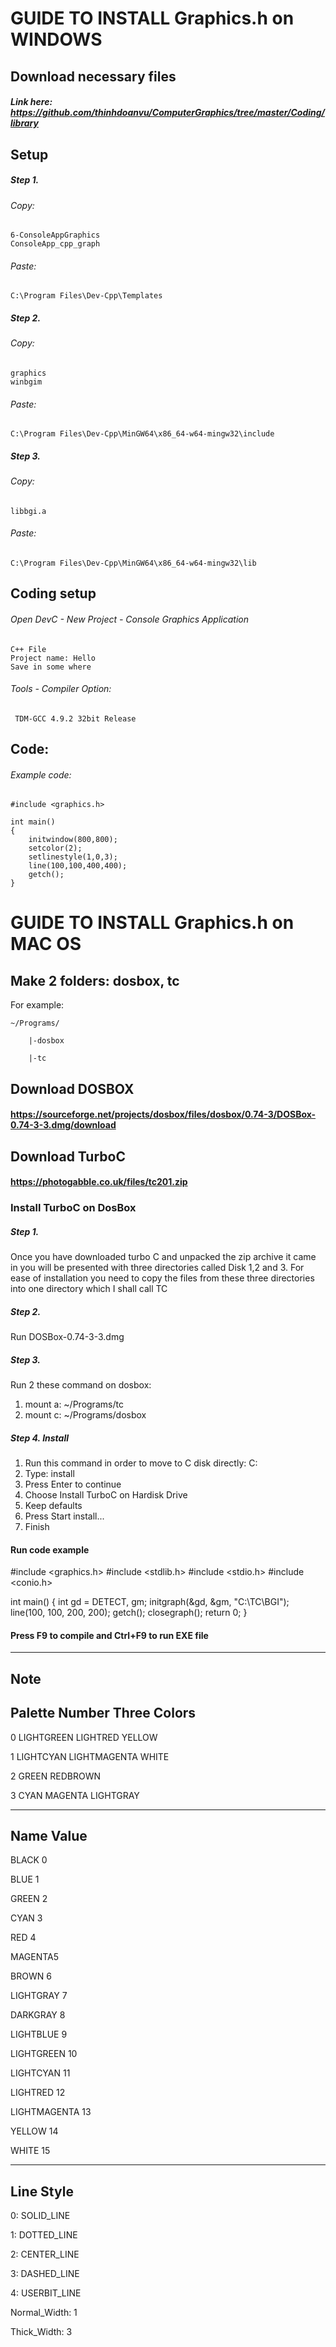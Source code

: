 # GUIDE TO INSTALL Graphics.h on WINDOWS

## Download necessary files
##### Link here: https://github.com/thinhdoanvu/ComputerGraphics/tree/master/Coding/library
## Setup
##### Step 1.
###### Copy:
	6-ConsoleAppGraphics
	ConsoleApp_cpp_graph
###### Paste:
	C:\Program Files\Dev-Cpp\Templates

##### Step 2.
###### Copy:
	graphics
	winbgim
###### Paste:
	C:\Program Files\Dev-Cpp\MinGW64\x86_64-w64-mingw32\include
  
##### Step 3.
###### Copy:
	libbgi.a
###### Paste:
	C:\Program Files\Dev-Cpp\MinGW64\x86_64-w64-mingw32\lib
  
## Coding setup
###### Open DevC - New Project - Console Graphics Application
	C++ File
	Project name: Hello
	Save in some where

###### Tools - Compiler Option:
	 TDM-GCC 4.9.2 32bit Release
   
## Code:
###### Example code:
	#include <graphics.h>
	
	int main()
	{
  		initwindow(800,800);
		setcolor(2);
		setlinestyle(1,0,3);
  		line(100,100,400,400);
  		getch();
	}

# GUIDE TO INSTALL Graphics.h on MAC OS
## Make 2 folders: dosbox, tc
For example: 

	~/Programs/
		
  		|-dosbox
  		
   		|-tc

## Download DOSBOX
#### https://sourceforge.net/projects/dosbox/files/dosbox/0.74-3/DOSBox-0.74-3-3.dmg/download

## Download TurboC
#### https://photogabble.co.uk/files/tc201.zip

### Install TurboC on DosBox
##### Step 1. 
Once you have downloaded turbo C and unpacked the zip archive it came in you will be presented with three directories called Disk 1,2 and 3. For ease of installation you need to copy the files from these three directories into one directory which I shall call TC
##### Step 2.
Run DOSBox-0.74-3-3.dmg
##### Step 3. 
Run 2 these command on dosbox:
1. mount a: ~/Programs/tc
2. mount c: ~/Programs/dosbox

##### Step 4. Install
1. Run this command in order to move to C disk directly: 
	C:
2. Type: install
3. Press Enter to continue
4. Choose Install TurboC on Hardisk Drive
5. Keep defaults
6. Press Start install...
7. Finish

#### Run code example
#include <graphics.h>
#include <stdlib.h>
#include <stdio.h>
#include <conio.h>

int main()
{
   int gd = DETECT, gm;
   initgraph(&gd, &gm, "C:\\TC\\BGI");
   line(100, 100, 200, 200);
   getch();
   closegraph();
   return 0;
}

#### Press F9 to compile and Ctrl+F9 to run EXE file


-------------------------------------------------------
## Note
Palette Number  Three Colors
-------------------------------------------------------
0 LIGHTGREEN LIGHTRED YELLOW

1 LIGHTCYAN LIGHTMAGENTA WHITE

2 GREEN  REDBROWN

3 CYAN MAGENTA LIGHTGRAY

-------------------------------------------------------
Name   Value
-------------------------------------------------------
BLACK  0

BLUE   1

GREEN  2

CYAN   3

RED    4

MAGENTA5

BROWN  6

LIGHTGRAY    7

DARKGRAY     8

LIGHTBLUE    9

LIGHTGREEN   10

LIGHTCYAN    11

LIGHTRED     12

LIGHTMAGENTA 13

YELLOW 14

WHITE  15

-------------------------------------------------------
Line Style
-------------------------------------------------------

0: SOLID_LINE

1: DOTTED_LINE

2: CENTER_LINE

3: DASHED_LINE

4: USERBIT_LINE

Normal_Width: 1

Thick_Width: 3
